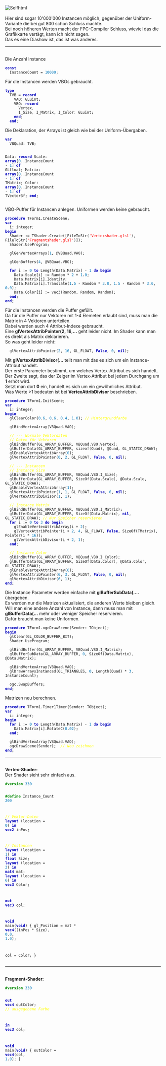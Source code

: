 <html>
<img src="image.png" alt="Selfhtml"><br><br>
Hier sind sogar 10'000'000 Instancen möglich, gegenüber der Uniform-Variante die bei gut 800 schon Schluss machte.<br>
Bei noch höheren Werten macht der FPC-Compiler Schluss, wieviel das die Grafikkarte vertägt, kann ich nicht sagen.<br>
Das es eine Diashow ist, das ist was anderes.<br>
<hr><br>
Die Anzahl Instance<br>
<pre><code><b><font color="0000BB">const</font></b>
  InstanceCount = <font color="#0077BB">10000</font>;</code></pre>
Für die Instancen werden VBOs gebraucht.<br>
<pre><code><b><font color="0000BB">type</font></b>
  TVB = <b><font color="0000BB">record</font></b>
    VAO: GLuint;
    VBO: <b><font color="0000BB">record</font></b>
      Vertex,
      I_Size, I_Matrix, I_Color: GLuint;
    <b><font color="0000BB">end</font></b>;
  <b><font color="0000BB">end</font></b>;</code></pre>
Die Deklaration, der Arrays ist gleich wie bei der Uniform-Übergaben.<br>
<pre><code><b><font color="0000BB">var</font></b>
  VBQuad: TVB;

  Data: <b><font color="0000BB">record</font></b>
    Scale: <b><font color="0000BB">array</font></b>[<font color="#0077BB">0</font>..InstanceCount - <font color="#0077BB">1</font>] <b><font color="0000BB">of</font></b> GLfloat;
    Matrix: <b><font color="0000BB">array</font></b>[<font color="#0077BB">0</font>..InstanceCount - <font color="#0077BB">1</font>] <b><font color="0000BB">of</font></b> TMatrix;
    Color: <b><font color="0000BB">array</font></b>[<font color="#0077BB">0</font>..InstanceCount - <font color="#0077BB">1</font>] <b><font color="0000BB">of</font></b> TVector3f;
  <b><font color="0000BB">end</font></b>;</code></pre>
VBO-Puffer für Instancen anlegen. Uniformen werden keine gebraucht.<br>
<pre><code><b><font color="0000BB">procedure</font></b> TForm1.CreateScene;
<b><font color="0000BB">var</font></b>
  i: integer;
<b><font color="0000BB">begin</font></b>
  Shader := TShader.Create([FileToStr(<font color="#FF0000">'Vertexshader.glsl'</font>), FileToStr(<font color="#FF0000">'Fragmentshader.glsl'</font>)]);
  Shader.UseProgram;

  glGenVertexArrays(<font color="#0077BB">1</font>, @VBQuad.VAO);

  glGenBuffers(<font color="#0077BB">4</font>, @VBQuad.VBO);

  <b><font color="0000BB">for</font></b> i := <font color="#0077BB">0</font> <b><font color="0000BB">to</font></b> Length(Data.Matrix) - <font color="#0077BB">1</font> <b><font color="0000BB">do</font></b> <b><font color="0000BB">begin</font></b>
    Data.Scale[i] := Random * <font color="#0077BB">2</font> + <font color="#0077BB">1</font>.<font color="#0077BB">0</font>;
    Data.Matrix[i].Identity;
    Data.Matrix[i].Translate(<font color="#0077BB">1</font>.<font color="#0077BB">5</font> - Random * <font color="#0077BB">3</font>.<font color="#0077BB">0</font>, <font color="#0077BB">1</font>.<font color="#0077BB">5</font> - Random * <font color="#0077BB">3</font>.<font color="#0077BB">0</font>, <font color="#0077BB">0</font>.<font color="#0077BB">0</font>);
    Data.Color[i] := vec3(Random, Random, Random);
  <b><font color="0000BB">end</font></b>;
<b><font color="0000BB">end</font></b>;</code></pre>
Für die Instancen werden die Puffer gefüllt.<br>
Da für die Puffer nur Vektoren mit 1-4 Elemeten erlaubt sind, muss man die Matrix in 4 Vektoren unterteilen.<br>
Dabei werden auch 4 Attribut-Indexe gebraucht.<br>
Eine <b>glVertexAttribPointer(2, 16,...</b> geht leider nicht. Im Shader kann man es direkt als Matrix deklarieren.<br>
So was geht leider nicht:<br>
<pre><code>  glVertexAttribPointer(<font color="#0077BB">2</font>, <font color="#0077BB">16</font>, GL_FLOAT, <b><font color="0000BB">False</font></b>, <font color="#0077BB">0</font>, <b><font color="0000BB">nil</font></b>);</code></pre>
Mit <b>glVertexAttribDivisor(...</b> teilt man mit das es sich um ein Instance-Attribut handelt.<br>
Der erste Parameter bestimmt, um welches Vertex-Attribut es sich handelt.<br>
Der Zweite sagt, das der Zeiger im Vertex-Attribut bei jedem Durchgang um <b>1</b> erhöt wird.<br>
Setzt man dort <b>0</b> ein, handelt es sich um ein gewöhnliches Attribut.<br>
Was Werte >1 bedeuten ist bei <b>VertexAttribDivisor</b> beschrieben.<br>
<pre><code><b><font color="0000BB">procedure</font></b> TForm1.InitScene;
<b><font color="0000BB">var</font></b>
  i: integer;
<b><font color="0000BB">begin</font></b>
  glClearColor(<font color="#0077BB">0</font>.<font color="#0077BB">6</font>, <font color="#0077BB">0</font>.<font color="#0077BB">6</font>, <font color="#0077BB">0</font>.<font color="#0077BB">4</font>, <font color="#0077BB">1</font>.<font color="#0077BB">0</font>); <i><font color="#FFFF00">// Hintergrundfarbe</font></i>

  glBindVertexArray(VBQuad.VAO);

  <i><font color="#FFFF00">// --- Normale Vektordaten</font></i>
  <i><font color="#FFFF00">// Daten für Vektoren</font></i>
  glBindBuffer(GL_ARRAY_BUFFER, VBQuad.VBO.Vertex);
  glBufferData(GL_ARRAY_BUFFER, sizeof(Quad), @Quad, GL_STATIC_DRAW);
  glEnableVertexAttribArray(<font color="#0077BB">0</font>);
  glVertexAttribPointer(<font color="#0077BB">0</font>, <font color="#0077BB">2</font>, GL_FLOAT, <b><font color="0000BB">False</font></b>, <font color="#0077BB">0</font>, <b><font color="0000BB">nil</font></b>);

  <i><font color="#FFFF00">// --- Instancen</font></i>
  <i><font color="#FFFF00">// Instance Size</font></i>
  glBindBuffer(GL_ARRAY_BUFFER, VBQuad.VBO.I_Size);
  glBufferData(GL_ARRAY_BUFFER, SizeOf(Data.Scale), @Data.Scale, GL_STATIC_DRAW);
  glEnableVertexAttribArray(<font color="#0077BB">1</font>);
  glVertexAttribPointer(<font color="#0077BB">1</font>, <font color="#0077BB">1</font>, GL_FLOAT, <b><font color="0000BB">False</font></b>, <font color="#0077BB">0</font>, <b><font color="0000BB">nil</font></b>);
  glVertexAttribDivisor(<font color="#0077BB">1</font>, <font color="#0077BB">1</font>);

  <i><font color="#FFFF00">// Instance Matrix</font></i>
  glBindBuffer(GL_ARRAY_BUFFER, VBQuad.VBO.I_Matrix);
  glBufferData(GL_ARRAY_BUFFER, SizeOf(Data.Matrix), <b><font color="0000BB">nil</font></b>, GL_STATIC_DRAW); <i><font color="#FFFF00">// Nur Speicher reservieren</font></i>
  <b><font color="0000BB">for</font></b> i := <font color="#0077BB">0</font> <b><font color="0000BB">to</font></b> <font color="#0077BB">3</font> <b><font color="0000BB">do</font></b> <b><font color="0000BB">begin</font></b>
    glEnableVertexAttribArray(i + <font color="#0077BB">2</font>);
    glVertexAttribPointer(i + <font color="#0077BB">2</font>, <font color="#0077BB">4</font>, GL_FLOAT, <b><font color="0000BB">False</font></b>, SizeOf(TMatrix), Pointer(i * <font color="#0077BB">16</font>));
    glVertexAttribDivisor(i + <font color="#0077BB">2</font>, <font color="#0077BB">1</font>);
  <b><font color="0000BB">end</font></b>;

  <i><font color="#FFFF00">// Instance Color</font></i>
  glBindBuffer(GL_ARRAY_BUFFER, VBQuad.VBO.I_Color);
  glBufferData(GL_ARRAY_BUFFER, SizeOf(Data.Color), @Data.Color, GL_STATIC_DRAW);
  glEnableVertexAttribArray(<font color="#0077BB">6</font>);
  glVertexAttribPointer(<font color="#0077BB">6</font>, <font color="#0077BB">3</font>, GL_FLOAT, <b><font color="0000BB">False</font></b>, <font color="#0077BB">0</font>, <b><font color="0000BB">nil</font></b>);
  glVertexAttribDivisor(<font color="#0077BB">6</font>, <font color="#0077BB">1</font>);
<b><font color="0000BB">end</font></b>;</code></pre>
Die Instance Parameter werden einfache mit <b>glBufferSubData(....</b> übergeben.<br>
Es werden nur die Matrizen aktualisiert, die anderen Werte bleiben gleich.<br>
Will man eine andere Anzahl von Instance, dann muss man mit <b>glBufferData(...</b> mehr oder weniger Speicher reservieren.<br>
Dafür braucht man keine Uniformen.<br>
<pre><code><b><font color="0000BB">procedure</font></b> TForm1.ogcDrawScene(Sender: TObject);
<b><font color="0000BB">begin</font></b>
  glClear(GL_COLOR_BUFFER_BIT);
  Shader.UseProgram;

  glBindBuffer(GL_ARRAY_BUFFER, VBQuad.VBO.I_Matrix);
  glBufferSubData(GL_ARRAY_BUFFER, <font color="#0077BB">0</font>, SizeOf(Data.Matrix), @Data.Matrix);

  glBindVertexArray(VBQuad.VAO);
  glDrawArraysInstanced(GL_TRIANGLES, <font color="#0077BB">0</font>, Length(Quad) * <font color="#0077BB">3</font>, InstanceCount);

  ogc.SwapBuffers;
<b><font color="0000BB">end</font></b>;</code></pre>
Matrizen neu berechnen.<br>
<pre><code><b><font color="0000BB">procedure</font></b> TForm1.Timer1Timer(Sender: TObject);
<b><font color="0000BB">var</font></b>
  i: integer;
<b><font color="0000BB">begin</font></b>
  <b><font color="0000BB">for</font></b> i := <font color="#0077BB">0</font> <b><font color="0000BB">to</font></b> Length(Data.Matrix) - <font color="#0077BB">1</font> <b><font color="0000BB">do</font></b> <b><font color="0000BB">begin</font></b>
    Data.Matrix[i].RotateC(<font color="#0077BB">0</font>.<font color="#0077BB">02</font>);
  <b><font color="0000BB">end</font></b>;

  glBindVertexArray(VBQuad.VAO);
  ogcDrawScene(Sender);  <i><font color="#FFFF00">// Neu zeichnen</font></i>
<b><font color="0000BB">end</font></b>;</code></pre>
<hr><br>
<b>Vertex-Shader:</b><br>
Der Shader sieht sehr einfach aus.<br>
<pre><code><b><font color="#008800">#version</font></b> <font color="#0077BB">330</font>

<b><font color="#008800">#define</font></b> Instance_Count <font color="#0077BB">200</font>

<i><font color="#FFFF00">// Vektor-Daten</font></i>
<b><font color="0000BB">layout</font></b> (location = <font color="#0077BB">0</font>) <b><font color="0000BB">in</font></b> <b><font color="0000BB">vec2</font></b> inPos;

<i><font color="#FFFF00">// Instancen</font></i>
<b><font color="0000BB">layout</font></b> (location = <font color="#0077BB">1</font>) <b><font color="0000BB">in</font></b> <b><font color="0000BB">float</font></b> Size;
<b><font color="0000BB">layout</font></b> (location = <font color="#0077BB">2</font>) <b><font color="0000BB">in</font></b> <b><font color="0000BB">mat4</font></b> mat;
<b><font color="0000BB">layout</font></b> (location = <font color="#0077BB">6</font>) <b><font color="0000BB">in</font></b> <b><font color="0000BB">vec3</font></b> Color;

<b><font color="0000BB">out</font></b> <b><font color="0000BB">vec3</font></b> col;

<b><font color="0000BB">void</font></b> main(<b><font color="0000BB">void</font></b>)
{
  gl_Position = mat * <b><font color="0000BB">vec4</font></b>((inPos * Size), <font color="#0077BB">0</font>.<font color="#0077BB">0</font>, <font color="#0077BB">1</font>.<font color="#0077BB">0</font>);

  col = Color;
}
</code></pre>
<hr><br>
<b>Fragment-Shader:</b><br>
<pre><code><b><font color="#008800">#version</font></b> <font color="#0077BB">330</font>

<b><font color="0000BB">out</font></b> <b><font color="0000BB">vec4</font></b> outColor;   <i><font color="#FFFF00">// ausgegebene Farbe</font></i>

<b><font color="0000BB">in</font></b> <b><font color="0000BB">vec3</font></b> col;

<b><font color="0000BB">void</font></b> main(<b><font color="0000BB">void</font></b>)
{
  outColor = <b><font color="0000BB">vec4</font></b>(col, <font color="#0077BB">1</font>.<font color="#0077BB">0</font>);
}
</code></pre>

</html>
